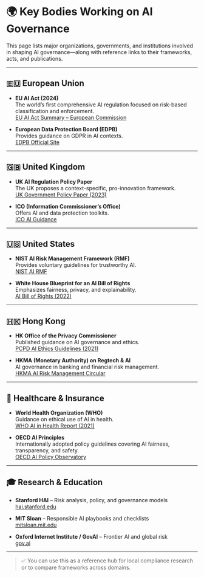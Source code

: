 # 🌍 Key Bodies Working on AI Governance

This page lists major organizations, governments, and institutions involved in shaping AI governance—along with reference links to their frameworks, acts, and publications.

---

## 🇪🇺 European Union

- **EU AI Act (2024)**  
  The world’s first comprehensive AI regulation focused on risk-based classification and enforcement.  
  [EU AI Act Summary – European Commission](https://artificialintelligenceact.eu)

- **European Data Protection Board (EDPB)**  
  Provides guidance on GDPR in AI contexts.  
  [EDPB Official Site](https://edpb.europa.eu)

---

## 🇬🇧 United Kingdom

- **UK AI Regulation Policy Paper**  
  The UK proposes a context-specific, pro-innovation framework.  
  [UK Government Policy Paper (2023)](https://www.gov.uk/government/publications/ai-regulation-a-pro-innovation-approach)

- **ICO (Information Commissioner’s Office)**  
  Offers AI and data protection toolkits.  
  [ICO AI Guidance](https://ico.org.uk/for-organisations/ai/)

---

## 🇺🇸 United States

- **NIST AI Risk Management Framework (RMF)**  
  Provides voluntary guidelines for trustworthy AI.  
  [NIST AI RMF](https://www.nist.gov/itl/ai-risk-management-framework)

- **White House Blueprint for an AI Bill of Rights**  
  Emphasizes fairness, privacy, and explainability.  
  [AI Bill of Rights (2022)](https://www.whitehouse.gov/ostp/ai-bill-of-rights/)

---

## 🇭🇰 Hong Kong

- **HK Office of the Privacy Commissioner**  
  Published guidance on AI governance and ethics.  
  [PCPD AI Ethics Guidelines (2021)](https://www.pcpd.org.hk/english/news_events/media_statements/press_20210318.html)

- **HKMA (Monetary Authority) on Regtech & AI**  
  AI governance in banking and financial risk management.  
  [HKMA AI Risk Management Circular](https://www.hkma.gov.hk/eng/news-and-media/press-releases/2021/06/20210628-3/)

---

## 🏥 Healthcare & Insurance

- **World Health Organization (WHO)**  
  Guidance on ethical use of AI in health.  
  [WHO AI in Health Report (2021)](https://www.who.int/publications/i/item/9789240029200)

- **OECD AI Principles**  
  Internationally adopted policy guidelines covering AI fairness, transparency, and safety.  
  [OECD AI Policy Observatory](https://oecd.ai)

---

## 🎓 Research & Education

- **Stanford HAI** – Risk analysis, policy, and governance models  
  [hai.stanford.edu](https://hai.stanford.edu)

- **MIT Sloan** – Responsible AI playbooks and checklists  
  [mitsloan.mit.edu](https://mitsloan.mit.edu/ideas-made-to-matter/responsible-ai-toolkit)

- **Oxford Internet Institute / GovAI** – Frontier AI and global risk  
  [gov.ai](https://www.governance.ai)

---

> ✅ You can use this as a reference hub for local compliance research or to compare frameworks across domains.
